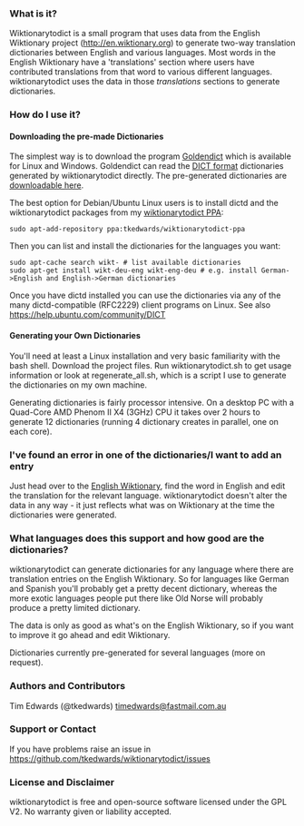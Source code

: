 ### What is it?
Wiktionarytodict is a small program that uses data from the English Wiktionary project (http://en.wiktionary.org) to generate two-way translation dictionaries between English and various languages. Most words in the English Wiktionary have a 'translations' section where users have contributed translations from that word to various different languages. wiktionarytodict uses the data in those _translations_ sections to generate dictionaries.

### How do I use it?
#### Downloading the pre-made Dictionaries
The simplest way is to download the program [Goldendict](http://goldendict.org) which is available for Linux and Windows. Goldendict can read the [DICT format](http://en.wikipedia.org/wiki/DICT) dictionaries generated by wiktionarytodict directly. The pre-generated dictionaries are [downloadable here](https://github.com/tkedwards/wiktionarytodict/releases/download/20170507/wiktionarytodict-20170507.zip).

The best option for Debian/Ubuntu Linux users is to install dictd and the wiktionarytodict packages from my [wiktionarytodict PPA](https://launchpad.net/~tkedwards/+archive/ubuntu/wiktionarytodict-ppa):

    sudo apt-add-repository ppa:tkedwards/wiktionarytodict-ppa

Then you can list and install the dictionaries for the languages you want:

    sudo apt-cache search wikt- # list available dictionaries
    sudo apt-get install wikt-deu-eng wikt-eng-deu # e.g. install German->English and English->German dictionaries

Once you have dictd installed you can use the dictionaries via any of the many dictd-compatible (RFC2229) client programs on Linux. See also https://help.ubuntu.com/community/DICT

#### Generating your Own Dictionaries
You'll need at least a Linux installation and very basic familiarity with the bash shell. Download the project files. Run wiktionarytodict.sh to get usage information or look at regenerate_all.sh, which is a script I use to generate the dictionaries on my own machine.

Generating dictionaries is fairly processor intensive. On a desktop PC with a Quad-Core AMD Phenom II X4 (3GHz) CPU it takes over 2 hours to generate 12 dictionaries (running 4 dictionary creates in parallel, one on each core).

### I've found an error in one of the dictionaries/I want to add an entry
Just head over to the [English Wiktionary](http://en.wiktionary.org), find the word in English and edit the translation for the relevant language. wiktionarytodict doesn't alter the data in any way - it just reflects what was on Wiktionary at the time the dictionaries were generated.

### What languages does this support and how good are the dictionaries?
wiktionarytodict can generate dictionaries for any language where there are translation entries on the English Wiktionary. So for languages like German and Spanish you'll probably get a pretty decent dictionary, whereas the more exotic languages people put there like Old Norse will probably produce a pretty limited dictionary.

The data is only as good as what's on the English Wiktionary, so if you want to improve it go ahead and edit Wiktionary.

Dictionaries currently pre-generated for several languages (more on request).

### Authors and Contributors
Tim Edwards (@tkedwards) timedwards@fastmail.com.au

### Support or Contact
If you have problems raise an issue in https://github.com/tkedwards/wiktionarytodict/issues

### License and Disclaimer
wiktionarytodict is free and open-source software licensed under the GPL V2. No warranty given or liability accepted.
